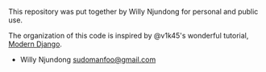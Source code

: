 This repository was put together by Willy Njundong for personal and public use.

The organization of this code is inspired by @v1k45's wonderful tutorial, [Modern Django](http://v1k45.com/blog/modern-django-part-1-setting-up-django-and-react/).

- Willy Njundong <sudomanfoo@gmail.com>
